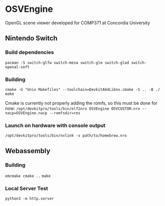 # OSVEngine
OpenGL scene viewer developed for COMP371 at Concordia University

## Nintendo Switch
### Build dependencies
`pacman -S switch-glfw switch-mesa switch-glm switch-glad switch-openal-soft`

### Building
`cmake -G "Unix Makefiles" --toolchain=DevkitA64Libnx.cmake -S .. -B ./`
`make`

Cmake is currently not properly adding the romfs, so this must be done for now:
`/opt/devkitpro/tools/bin/elf2nro OSVEngine OSVCUSTOM.nro --nacp=OSVEngine.nacp --romfsdir=res`

### Launch on hardware with console output
`/opt/devkitpro/tools/bin/nxlink -s path/to/homebrew.nro`

## Webassembly
### Building
`emcmake cmake ..`
`make`

### Local Server Test
`python3 -m http.server`